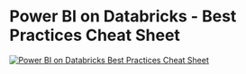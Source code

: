 # Power BI on Databricks - Best Practices Cheat Sheet

[![Power BI on Databricks Best Practices Cheat Sheet](./2025-04-power-bi-on-databricks-best-practices-cheat-sheet.png)]([target-url](https://www.databricks.com/sites/default/files/2025-04/2025-04-power-bi-on-databricks-best-practices-cheat-sheet.pdf))